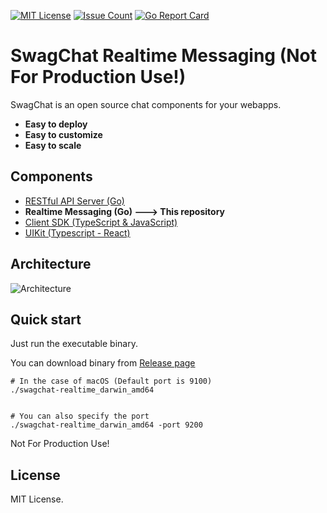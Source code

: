 [![MIT License](http://img.shields.io/badge/license-MIT-blue.svg?style=flat)](LICENSE)
[![Issue Count](https://lima.codeclimate.com/github/fairway-corp/swagchat-api/badges/issue_count.svg)](https://lima.codeclimate.com/github/fairway-corp/swagchat-realtime)
[![Go Report Card](https://goreportcard.com/badge/github.com/fairway-corp/swagchat-api)](https://goreportcard.com/report/github.com/fairway-corp/swagchat-realtime)



# SwagChat Realtime Messaging (Not For Production Use!)

SwagChat is an open source chat components for your webapps.

* **Easy to deploy**
* **Easy to customize**
* **Easy to scale**

## Components

* [RESTful API Server (Go)](https://github.com/fairway-corp/swagchat-api)
* **Realtime Messaging (Go) ---> This repository**
* [Client SDK (TypeScript & JavaScript)](https://github.com/fairway-corp/swagchat-sdk)
* [UIKit (Typescript - React)](https://github.com/fairway-corp/react-swagchat)


## Architecture

![Architecture](https://client.fairway.ne.jp/swagchat/img/architecture-201703011307.png "Architecture")

## Quick start

Just run the executable binary.

You can download binary from [Release page](https://github.com/fairway-corp/swagchat-realtime/releases)

```
# In the case of macOS (Default port is 9100)
./swagchat-realtime_darwin_amd64


# You can also specify the port
./swagchat-realtime_darwin_amd64 -port 9200
```

Not For Production Use!

## License

MIT License.
